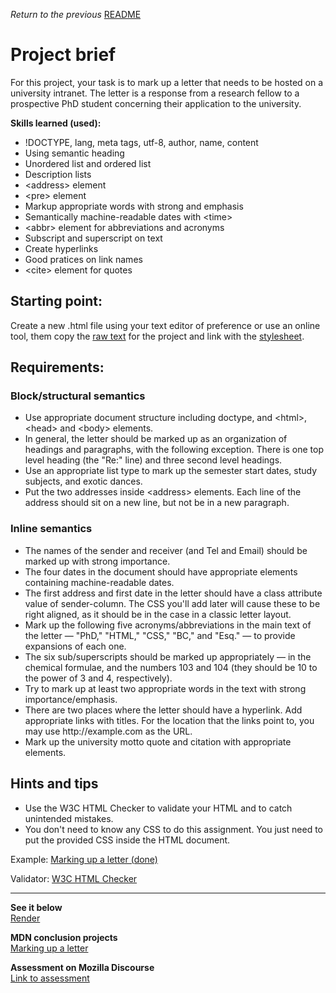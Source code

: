 <span><i>Return to the previous</i> <a href="https://github.com/alexandre-j-dev/MDN-Mozilla-Developer-Network-HTML/tree/HTML/Projects_%20Marking%20up%20a%20letter"> README</a></span>

<h1> Project brief </h1>

<p>For this project, your task is to mark up a letter that needs to be hosted on a university intranet. The letter is a response from a research fellow to a prospective PhD student concerning their application to the university.</p>

<strong>Skills learned (used):</strong>
<ul>
<li>!DOCTYPE, lang, meta tags, utf-8, author, name, content </li>
<li>Using semantic heading</li>
<li>Unordered list and ordered list</li>
<li>Description lists</li>
<li>&lt;address&gt; element</li>
<li>&lt;pre&gt; element</li>
<li>Markup appropriate words with strong and emphasis</li>
<li>Semantically machine-readable dates with &lt;time&gt;</li>
<li>&lt;abbr&gt; element for abbreviations and acronyms</li> 
<li>Subscript and superscript on text</li>
<li>Create hyperlinks</li>
<li>Good pratices on link names</li>  
<li>&lt;cite&gt; element for quotes</li>
</ul>

<h2> Starting point: </h2>

<p>Create a new .html file using your text editor of preference or use an online tool, them copy the <a href="https://github.com/mdn/learning-area/blob/main/html/introduction-to-html/marking-up-a-letter-start/letter-text.txt">raw text</a> for the project and link with the <a href="https://github.com/mdn/learning-area/blob/main/html/introduction-to-html/marking-up-a-letter-start/css.txt">stylesheet</a>.</p>


<h2> Requirements: </h2>

<h3> Block/structural semantics </h3>

<ul>
<li>Use appropriate document structure including doctype, and &lt;html&gt;, &lt;head&gt; and &lt;body&gt; elements.</li>
<li>In general, the letter should be marked up as an organization of headings and paragraphs, with the following exception. There is one top level heading (the "Re:" line) and three second level headings.</li>
<li>Use an appropriate list type to mark up the semester start dates, study subjects, and exotic dances.</li>
<li>Put the two addresses inside &lt;address&gt; elements. Each line of the address should sit on a new line, but not be in a new paragraph.</li>
</ul>

<h3>Inline semantics</h3>

<ul>
<li>The names of the sender and receiver (and Tel and Email) should be marked up with strong importance.</li>
<li>The four dates in the document should have appropriate elements containing machine-readable dates.</li>
<li>The first address and first date in the letter should have a class attribute value of sender-column. The CSS you'll add later will cause these to be right aligned, as it should be in the case in a classic letter layout.</li>
<li>Mark up the following five acronyms/abbreviations in the main text of the letter — "PhD," "HTML," "CSS," "BC," and "Esq." — to provide expansions of each one.</li>
<li>The six sub/superscripts should be marked up appropriately — in the chemical formulae, and the numbers 103 and 104 (they should be 10 to the power of 3 and 4, respectively).</li>
<li>Try to mark up at least two appropriate words in the text with strong importance/emphasis.</li>
<li>There are two places where the letter should have a hyperlink. Add appropriate links with titles. For the location that the links point to, you may use http://example.com as the URL.</li>
<li>Mark up the university motto quote and citation with appropriate elements.</li>
</ul>


<h2>Hints and tips</h2>

<ul>
<li>Use the W3C HTML Checker to validate your HTML and to catch unintended mistakes.</li>
<li>You don't need to know any CSS to do this assignment. You just need to put the provided CSS inside the HTML document.</li>
</ul>

Example:
<a href="https://developer.mozilla.org/en-US/docs/Learn/HTML/Introduction_to_HTML/Marking_up_a_letter/letter-update.png"> Marking up a letter (done) </a>

Validator:
<a href="https://validator.w3.org">W3C HTML Checker</a>  <br><hr>
  
<strong>See it below</strong><br>
<a href="https://htmlpreview.github.io/?https://github.com/alexandre-j-dev/MDN-Mozilla-Developer-Network-HTML/blob/HTML/Projects_%20Marking%20up%20a%20letter/index.html"> Render </a><br>

<strong>MDN conclusion projects</strong><br>
<a href="https://developer.mozilla.org/en-US/docs/Learn/HTML/Introduction_to_HTML/Marking_up_a_letter"> Marking up a letter </a>

<strong>Assessment on Mozilla Discourse</strong><br>
<a href="https://discourse.mozilla.org/t/assessment-wanted-for-html-marking-up-a-letter-exercise/106851/2">Link to assessment </a>
